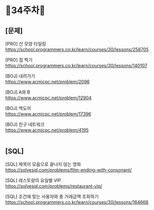 # 📌34주차📌
## [문제]
[PRO] 산 모양 타일링</br>
https://school.programmers.co.kr/learn/courses/30/lessons/258705

[PRO] 점 찍기</br>
https://school.programmers.co.kr/learn/courses/30/lessons/140107

[BOJ] 내려가기</br>
https://www.acmicpc.net/problem/2096

[BOJ] A와 B</br>
https://www.acmicpc.net/problem/12904

[BOJ] 백도어</br>
https://www.acmicpc.net/problem/17396

[BOJ] 친구 네트워크</br>
https://www.acmicpc.net/problem/4195
</br></br>

## [SQL]
[SQL] 제목이 모음으로 끝나지 않는 영화</br>
https://solvesql.com/problems/film-ending-with-consonant/

[SQL] 레스토랑의 요일별 VIP</br>
https://solvesql.com/problems/restaurant-vip/

[SQL] 조건에 맞는 사용자와 총 거래금액 조회하기</br>
https://school.programmers.co.kr/learn/courses/30/lessons/164668